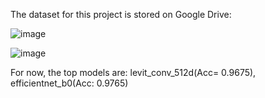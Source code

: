 The dataset for this project is stored on Google Drive:

![image](https://github.com/AsinaMilic/image_classification_with_vision_transformers/assets/54029561/87787be6-5d8a-4108-9c84-65cc93bc478b)

![image](https://github.com/AsinaMilic/image_classification_with_vision_transformers/assets/54029561/687b6b15-7ec8-4298-a1b3-917f7b3de490)

For now, the top models are: levit_conv_512d(Acc= 0.9675), efficientnet_b0(Acc: 0.9765)
